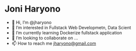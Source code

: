 # Joni Haryono
- 👋 Hi, I’m @jharyono
- 👀 I’m interested in Fullstack Web Developmetn, Data Scient 
- 🌱 I’m currently learning Dockerize fullstack application
- 💞️ I’m looking to collaborate on ...
- 📫 How to reach me jharyono@gmail.com

<!---
jharyono/joniharyono is a ✨ special ✨ repository because its `README.md` (this file) appears on your GitHub profile.
You can click the Preview link to take a look at your changes.
--->
